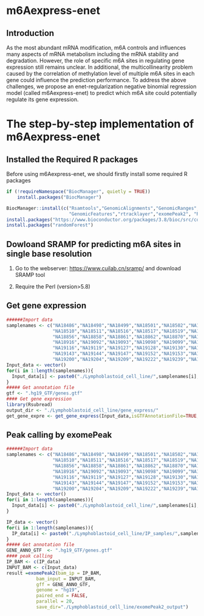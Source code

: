 # m6Aexpress-enet
## Introduction
As the most abundant mRNA modification, m6A controls and influences many aspects of mRNA metabolism including the mRNA stability and degradation. However, the role of specific m6A sites in regulating gene expression still remains unclear. In additional, the multicollinearity problem caused by the correlation of methylation level of multiple m6A sites in each gene could influence the prediction performance. To address the above challenges, we propose an enet-regularization negative binomial regression model (called m6Aexpress-enet) to predict which m6A site could potentially regulate its gene expression. 
# The step-by-step implementation of m6Aexpress-enet
## Installed the Required R packages
Before using m6Aexpress-enet, we should firstly install some required R packages
```r
if (!requireNamespace("BiocManager", quietly = TRUE))
    install.packages("BiocManager")

BiocManager::install(c("Rsamtools","GenomicAlignments","GenomicRanges",
                       "GenomicFeatures","rtracklayer","exomePeak2", "Rsubread"))
install.packages("https://www.bioconductor.org/packages/3.8/bioc/src/contrib/DESeq_1.34.1.tar.gz", repos = NULL, type="source")
install.packages("randomForest")
```
## Dowloand SRAMP for predicting m6A sites in single base resolution
1. Go to the webserver: https://www.cuilab.cn/sramp/ and download SRAMP tool

2. Require the Perl (version>5.8)

## Get gene expression
```r
######Import data
samplenames <- c("NA18486","NA18498","NA18499","NA18501","NA18502","NA18504","NA18505","NA18507","NA18508",
                 "NA18510","NA18511","NA18516","NA18517","NA18519","NA18522","NA18523","NA18852","NA18855",
                 "NA18856","NA18858","NA18861","NA18862","NA18870","NA18907","NA18909","NA18912","NA18913",
                 "NA18916","NA19092","NA19093","NA19098","NA19099","NA19101","NA19102","NA19108","NA19114",
                 "NA19116","NA19119","NA19127","NA19128","NA19130","NA19131","NA19137","NA19138","NA19140",
                 "NA19143","NA19144","NA19147","NA19152","NA19153","NA19159","NA19160","NA19192","NA19193",
                 "NA19200","NA19204","NA19209","NA19222","NA19239","NA19257")
Input_data <- vector()
for(i in 1:length(samplenames)){
  Input_data[i] <- paste0("./Lymphoblastoid_cell_line/",samplenames[i],"/",samplenames[i],"Aligned.sortedByCoord.out.bam")
}
##### Get annotation file
gtf <- ".hg19_GTF/genes.gtf"
#### Get gene expression
library(Rsubread)
output_dir <- "./Lymphoblastoid_cell_line/gene_express/"
get_gene_expre <- get_gene_express(Input_data,isGTFAnnotationFile=TRUE,GTF.featureType="exon",GTF.attrType="gene_name", annot.ext = gtf, isPairedEnd=F, nthreads=20,output=output_dir)
```

## Peak calling by exomePeak
```r
######Import data
samplenames <- c("NA18486","NA18498","NA18499","NA18501","NA18502","NA18504","NA18505","NA18507","NA18508",
                 "NA18510","NA18511","NA18516","NA18517","NA18519","NA18522","NA18523","NA18852","NA18855",
                 "NA18856","NA18858","NA18861","NA18862","NA18870","NA18907","NA18909","NA18912","NA18913",
                 "NA18916","NA19092","NA19093","NA19098","NA19099","NA19101","NA19102","NA19108","NA19114",
                 "NA19116","NA19119","NA19127","NA19128","NA19130","NA19131","NA19137","NA19138","NA19140",
                 "NA19143","NA19144","NA19147","NA19152","NA19153","NA19159","NA19160","NA19192","NA19193",
                 "NA19200","NA19204","NA19209","NA19222","NA19239","NA19257")
Input_data <- vector()
for(i in 1:length(samplenames)){
  Input_data[i] <- paste0("./Lymphoblastoid_cell_line/",samplenames[i],"/",samplenames[i],"Aligned.sortedByCoord.out.bam")
}

IP_data <- vector()
for(i in 1:length(samplenames)){
  IP_data[i] <- paste0("./Lymphoblastoid_cell_line/IP_samples/",samplenames[i],"_IPAligned.sortedByCoord.out.bam")
}
##### Get annotation file
GENE_ANNO_GTF  <- ".hg19_GTF/genes.gtf"
#### peak calling
IP_BAM <- c(IP_data)
INPUT_BAM <- c(Input_data)
result =exomePeak2(bam_ip = IP_BAM,
           bam_input = INPUT_BAM,
           gff = GENE_ANNO_GTF,
           genome = "hg19",
           paired_end = FALSE,
           parallel = 20,
           save_dir="./Lymphoblastoid_cell_line/exomePeak2_output")
```


